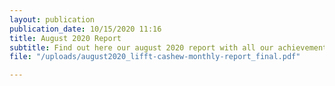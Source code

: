```yaml
---
layout: publication
publication_date: 10/15/2020 11:16
title: August 2020 Report
subtitle: Find out here our august 2020 report with all our achievements and expectations
file: "/uploads/august2020_lifft-cashew-monthly-report_final.pdf"

---
```

